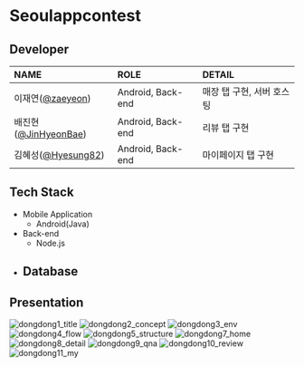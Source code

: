 # Seoulappcontest

## Developer

[jaeyeon]: https://github.com/zaeyeon
[hyesung]: https://github.com/Hyesung82
[jinhyeon]: https://github.com/JinHyeonBae

|NAME|ROLE|DETAIL|
|:---|:---|:---|
|이재연([@zaeyeon][jaeyeon])|Android, Back-end|매장 탭 구현, 서버 호스팅|
|배진현([@JinHyeonBae][jinhyeon])|Android, Back-end|리뷰 탭 구현|
|김혜성([@Hyesung82][hyesung])|Android, Back-end|마이페이지 탭 구현|

## Tech Stack

- Mobile Application
  - Android(Java)
- Back-end
  - Node.js
- Database
  - 

## Presentation

![dongdong1_title](https://user-images.githubusercontent.com/39328846/124939433-0fa80680-e044-11eb-860a-390be85cd55c.png)
![dongdong2_concept](https://user-images.githubusercontent.com/39328846/124939537-264e5d80-e044-11eb-82eb-d1521c5a6648.png)
![dongdong3_env](https://user-images.githubusercontent.com/39328846/124939859-6e6d8000-e044-11eb-9750-3fb07627fe43.png)
![dongdong4_flow](https://user-images.githubusercontent.com/39328846/124939888-75948e00-e044-11eb-83be-3eda52158ceb.png)
![dongdong5_structure](https://user-images.githubusercontent.com/39328846/124939930-7e855f80-e044-11eb-98eb-19d4d7d4cc55.png)
![dongdong7_home](https://user-images.githubusercontent.com/39328846/124940002-8e9d3f00-e044-11eb-873b-99138f298e0a.png)
![dongdong8_detail](https://user-images.githubusercontent.com/39328846/124940045-9826a700-e044-11eb-938d-87fac532416b.png)
![dongdong9_qna](https://user-images.githubusercontent.com/39328846/124940077-9fe64b80-e044-11eb-8586-4bffd3a0abb2.png)
![dongdong10_review](https://user-images.githubusercontent.com/39328846/124940113-a8d71d00-e044-11eb-89fb-752cfbc86e4c.png)
![dongdong11_my](https://user-images.githubusercontent.com/39328846/124940170-b391b200-e044-11eb-8537-dfae3208cf63.png)
